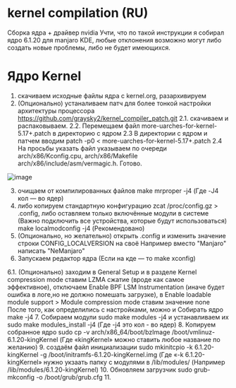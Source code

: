 # kernel compilation (RU)
Сборка ядра + драйвер nvidia
Учти, что по такой инструкции я собирал ядро 6.1.20 для manjaro KDE, 
любые отклонения возможно могут либо создать новые проблемы, либо не будет имеющихся.
# Ядро Kernel

1. скачиваем исходные файлы ядра с kernel.org, разархивируем 
2. (Опционально) устаналиваем патч для более тонкой настройки архитектуры процессора
https://github.com/graysky2/kernel_compiler_patch.git
2.1. скачиваем и распаковываем. 
2.2. Перемещаем файл more-uarches-for-kernel-5.17+.patch в директорию с ядром
2.3 В директории с ядром и патчем вводим patch -p0 <  more-uarches-for-kernel-5.17+.patch
2.4 На просьбы указать файл указываем по очереди arch/x86/Kconfig.cpu, arch/x86/Makefile arch/x86/include/asm/vermagic.h. Готово.

![image](https://user-images.githubusercontent.com/40124505/226691623-73590f95-f6a1-481f-876d-4b6aa8d0df54.png)


3. очищаем от компилированных файлов make mrproper -j4 (Где -J4 кол — во ядер)
4. либо копируем стандартную конфигурацию zcat /proc/config.gz > .config, 
   либо оставляем только включённые модули в системе (Важно подключить все устройства, которые будут использоваться)  make localmodconfig -j4 (Рекомендовано)
5. (Опционально, но желательно) открыть .config и изменить значение строки CONFIG_LOCALVERSION на своё Например вместо "Manjaro" написать "NeManjaro"
6. Запускаем редактор ядра (Если на кде — то make xconfig)

6.1. (Опционально) заходим в General Setup и в разделе Kernel compression mode ставим LZMA сжатие (вроде как самое эффективное), отключаем Enable BPF LSM Instrumentation (иначе будет ошибка в логе,но не должно помешать загрузке), в Enable loadable module support > Module compression mode ставим значение none
После того, как определились с настройками, можно и Собирать ядро make -j4
7. Собираем модули sudo make modules -j4 и устанавливаем их sudo make modules_install -j4 (Где -j4 это кол - во ядер)
8. Копируем собранное ядро sudo cp -v arch/x86_64/boot/bzImage /boot/vmlinuz-6.1.20-kingKernel (Где «kingKernel» можно ставить любое название по желанию)
9. создаём файл инициализации sudo mkinitcpio -k 6.1.20-kingKernel -g /boot/initramfs-6.1.20-kingKernel.img (Где «-k 6.1.20-kingKernel» нужно укзаать папку с модулями в /lib/modules/ (Например /lib/modules/6.1.20-kingKernel)
10. Обновляем загрузчик sudo grub-mkconfig -o /boot/grub/grub.cfg
11. 




